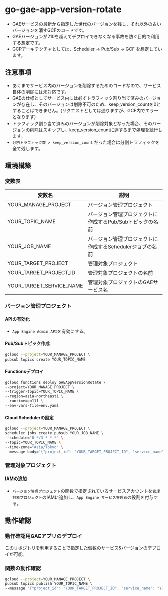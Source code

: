 # go-gae-app-version-rotate
- GAEサービスの最新から指定した世代のバージョンを残し、それ以外の古いバージョンを消すGCFのコードです。
- GAEバージョンが210を超えてデプロイできなくなる事故を防ぐ目的で利用する想定です。
- GCPアーキテクチャとしては、Scheduler → Pub/Sub → GCF を想定しています。

## 注意事項
- あくまでサービス内のバージョンを削除するためのコードなので、サービス自体の削除には未対応です。
- GAEの仕様としてサービス内には必ずトラフィック割り当て済みのバージョンが存在し、そのバージョンは削除不可のため、keep_version_countを0とすることはできません。(リクエストとしては通りますが、GCF内でエラーとなります)
- トラフィック割り当て済みのバージョンが削除対象となった場合、そのバージョンの削除はスキップし、keep_version_countに達するまで処理を続行します。
- `分割トラフィック数 > keep_version_count` だった場合は分割トラフィックを全て残します。

## 環境構築
### 変数表
|変数名|説明|
|---|---|
|YOUR_MANAGE_PROJECT|バージョン管理プロジェクト|
|YOUR_TOPIC_NAME|バージョン管理プロジェクトに作成するPub/Subトピックの名前|
|YOUR_JOB_NAME|バージョン管理プロジェクトに作成するSchedulerジョブの名前|
|YOUR_TARGET_PROJECT|管理対象プロジェクト|
|YOUR_TARGET_PROJECT_ID|管理対象プロジェクトの名前|
|YOUR_TARGET_SERVICE_NAME|管理対象プロジェクトのGAEサービス名|

### バージョン管理プロジェクト
#### APIの有効化
- `App Engine Admin API`を有効にする。

#### Pub/Subトピック作成
```bash
gcloud --project=YOUR_MANAGE_PROJECT \
pubsub topics create YOUR_TOPIC_NAME
```

#### Functionsデプロイ
```bash
gcloud functions deploy GAEAppVersionRotate \
--project=YOUR_MANAGE_PROJECT \
--trigger-topic=YOUR_TOPIC_NAME \
--region=asia-northeast1 \
--runtime=go111 \
--env-vars-file=env.yaml
```

#### Cloud Schedulerの設定
```bash
gcloud --project=YOUR_MANAGE_PROJECT \
scheduler jobs create pubsub YOUR_JOB_NAME \
--schedule="0 */3 * * *" \
--topic=YOUR_TOPIC_NAME \
--time-zone="Asia/Tokyo" \
--message-body='{"project_id": "YOUR_TARGET_PROJECT_ID", "service_name": "YOUR_TARGET_SERVICE_NAME", "keep_version_count": 3}'
```

### 管理対象プロジェクト
#### IAMの追加
- `バージョン管理プロジェクト`の関数で指定されているサービスアカウントを`管理対象プロジェクト`のIAMに追加し、`App Engine サービス管理者`の役割を付与する。

## 動作確認
### 動作確認用GAEアプリのデプロイ
この[リポジトリ](https://github.com/qushot/gae-multi-deploy-service-version)を利用することで指定した個数のサービス&バージョンのデプロイが可能。

### 関数の動作確認
```bash
gcloud --project=YOUR_MANAGE_PROJECT \
pubsub topics publish YOUR_TOPIC_NAME \
--message '{"project_id": "YOUR_TARGET_PROJECT_ID", "service_name": "YOUR_TARGET_SERVICE_NAME", "keep_version_count": 3}'
```
